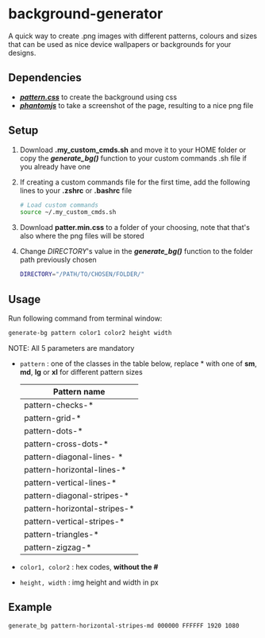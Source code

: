 # background-generator

A quick way to create .png images with different patterns, colours and sizes that can be used as nice device wallpapers or backgrounds for your designs.

## Dependencies

- [**_pattern.css_**](https://bansal.io/pattern-css#installation) to create the background using css
- [**_phantomjs_**](https://phantomjs.org/download.html) to take a screenshot of the page, resulting to a nice png file

## Setup

1. Download **.my_custom_cmds.sh** and move it to your HOME folder or copy the **_generate_bg()_** function to your custom commands .sh file if you already have one
2. If creating a custom commands file for the first time, add the following lines to your **.zshrc** or **.bashrc** file

   ```sh
   # Load custom commands
   source ~/.my_custom_cmds.sh
   ```

3. Download **patter.min.css** to a folder of your choosing, note that that's also where the png files will be stored
4. Change _DIRECTORY_'s value in the **_generate_bg()_** function to the folder path previously chosen

   ```sh
   DIRECTORY="/PATH/TO/CHOSEN/FOLDER/"
   ```

## Usage

Run following command from terminal window:

```sh
generate-bg pattern color1 color2 height width
```

NOTE: All 5 parameters are mandatory

- `pattern` : one of the classes in the table below, replace \* with one of **sm**, **md**, **lg** or **xl** for different pattern sizes

  | Pattern name                  |
  | ----------------------------- |
  | pattern-checks-\*             |
  | pattern-grid-\*               |
  | pattern-dots-\*               |
  | pattern-cross-dots-\*         |
  | pattern-diagonal-lines- \*    |
  | pattern-horizontal-lines-\*   |
  | pattern-vertical-lines-\*     |
  | pattern-diagonal-stripes-\*   |
  | pattern-horizontal-stripes-\* |
  | pattern-vertical-stripes-\*   |
  | pattern-triangles-\*          |
  | pattern-zigzag-\*             |

- `color1, color2` : hex codes, **without the #**
- `height, width` : img height and width in px

## Example

```sh
generate_bg pattern-horizontal-stripes-md 000000 FFFFFF 1920 1080
```
